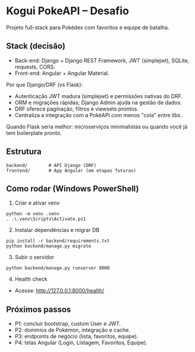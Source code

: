 # Kogui PokeAPI – Desafio

Projeto full-stack para Pokédex com favoritos e equipe de batalha.

## Stack (decisão)
- Back-end: Django + Django REST Framework, JWT (simplejwt), SQLite, requests, CORS.
- Front-end: Angular + Angular Material.

Por que Django/DRF (vs Flask):
- Autenticação JWT madura (simplejwt) e permissões nativas do DRF.
- ORM e migrações rápidas; Django Admin ajuda na gestão de dados.
- DRF oferece paginação, filtros e viewsets prontos.
- Centraliza a integração com a PokéAPI com menos "cola" entre libs.

Quando Flask seria melhor: microserviços minimalistas ou quando você já tem boilerplate pronto.

## Estrutura
```
backend/        # API Django (DRF)
frontend/       # App Angular (em etapas futuras)
```

## Como rodar (Windows PowerShell)
1. Criar e ativar venv
```
python -m venv .venv
. .\.venv\Scripts\Activate.ps1
```
2. Instalar dependências e migrar DB
```
pip install -r backend/requirements.txt
python backend/manage.py migrate
```
3. Subir o servidor
```
python backend/manage.py runserver 8000
```
4. Health check
- Acesse: http://127.0.0.1:8000/health/

## Próximos passos
- P1: concluir bootstrap, custom User e JWT.
- P2: domínios de Pokémon, integração e cache.
- P3: endpoints de negócio (lista, favoritos, equipe).
- P4: telas Angular (Login, Listagem, Favoritos, Equipe).